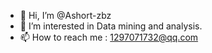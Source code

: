 - 👋 Hi, I’m @Ashort-zbz
- 👀 I’m interested in Data mining and analysis.
- 📫 How to reach me : 1297071732@qq.com

<!---
Ashort-zbz/Ashort-zbz is a ✨ special ✨ repository because its `README.md` (this file) appears on your GitHub profile.
You can click the Preview link to take a look at your changes.
--->
